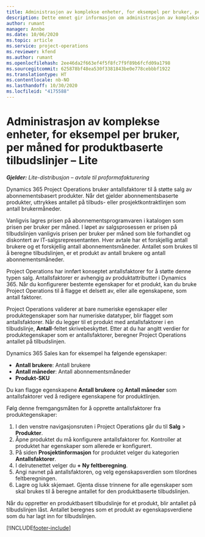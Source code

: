 ```yaml
---
title: Administrasjon av komplekse enheter, for eksempel per bruker, per måned for produktbaserte tilbudslinjer – Lite
description: Dette emnet gir informasjon om administrasjon av komplekse enheter for produktbaserte tilbudslinjer.
author: rumant
manager: Annbe
ms.date: 10/06/2020
ms.topic: article
ms.service: project-operations
ms.reviewer: kfend
ms.author: rumant
ms.openlocfilehash: 2ee46da2f663ef4f5f8fc7f9f89b6fcfd09a1798
ms.sourcegitcommit: 625878bf48ea530f3381843be0e778cebbbf1922
ms.translationtype: HT
ms.contentlocale: nb-NO
ms.lasthandoff: 10/30/2020
ms.locfileid: "4175588"
---
```

# <a name="managing-complex-units-such-as-per-user-per-month-for-product-based-quote-lines---lite"></a>Administrasjon av komplekse enheter, for eksempel per bruker, per måned for produktbaserte tilbudslinjer – Lite

_**Gjelder:** Lite-distribusjon – avtale til proformafakturering_

Dynamics 365 Project Operations bruker antallsfaktorer til å støtte salg av abonnementsbasert produkter. Når det gjelder abonnementsbaserte produkter, uttrykkes antallet på tilbuds- eller prosjektkontraktlinjen som antall brukermåneder.

Vanligvis lagres prisen på abonnementsprogramvaren i katalogen som prisen per bruker per måned. I løpet av salgsprosessen er prisen på tilbudslinjen vanligvis prisen per bruker per måned som ble forhandlet og diskontert av IT-salgsrepresentanten. Hver avtale har et forskjellig antall brukere og et forskjellig antall abonnementsmåneder. Antallet som brukes til å beregne tilbudslinjen, er et produkt av antall brukere og antall abonnementsmåneder.

Project Operations har innført konseptet antallsfaktorer for å støtte denne typen salg. Antallsfaktorer er avhengig av produktattributter i Dynamics 365. Når du konfigurerer bestemte egenskaper for et produkt, kan du bruke Project Operations til å flagge et delsett av, eller alle egenskapene, som antall faktorer.

Project Operations validerer at bare numeriske egenskaper eller produktegenskaper som har numeriske datatyper, blir flagget som antallsfaktorer. Når du legger til et produkt med antallsfaktorer i en tilbudslinje, **Antall**-feltet skrivebeskyttet. Etter at du har angitt verdier for produktegenskaper som er antallsfaktorer, beregner Project Operations antallet på tilbudslinjen.

Dynamics 365 Sales kan for eksempel ha følgende egenskaper:

- **Antall brukere**: Antall brukere
- **Antall måneder**: Antall abonnementsmåneder
- **Produkt-SKU**

Du kan flagge egenskapene **Antall brukere** og **Antall måneder** som antallsfaktorer ved å redigere egenskapene for produktlinjen.

Følg denne fremgangsmåten for å opprette antallsfaktorer fra produktegenskaper:

1. I den venstre navigasjonsruten i Project Operations går du til **Salg** > **Produkter**.
2. Åpne produktet du må konfigurere antallsfaktorer for. Kontroller at produktet har egenskaper som allerede er konfigurert.
3. På siden **Prosjektinformasjon** for produktet velger du kategorien **Antallsfaktorer**.
4. I delrutenettet velger du **+ Ny feltberegning**.
5. Angi navnet på antallsfaktoren, og velg egenskapsverdien som tilordnes feltberegningen.
6. Lagre og lukk skjemaet. Gjenta disse trinnene for alle egenskaper som skal brukes til å beregne antallet for den produktbaserte tilbudslinjen.

Når du oppretter en produktbasert tilbudslinje for et produkt, blir antallet på tilbudslinjen låst. Antallet beregnes som et produkt av egenskapsverdiene som du har lagt inn for tilbudslinjen.


[!INCLUDE[footer-include](../../includes/footer-banner.md)]